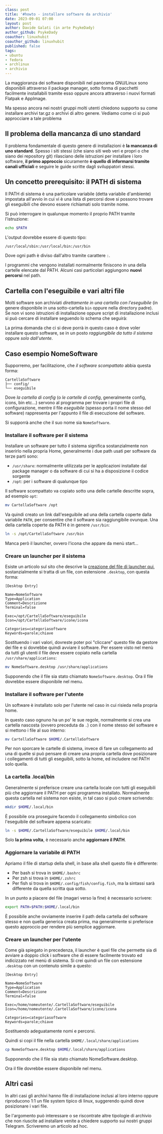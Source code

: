 ```yaml
---
class: post
title: '#howto - installare software da archivio'
date: 2023-09-01 07:00
layout: post
author: Davide Galati (in arte PsykeDady)
author_github: PsykeDady
coauthor: linuxhubit 
coauthor_github: linuxhubit
published: false
tags:
- ubuntu
- fedora
- archlinux
- archivio
---
```


La maggioranza dei software disponibili nel panorama GNU/Linux sono disponibili attraverso il package manager, sotto forma di pacchetti facilmente installabili tramite esso oppure ancora attraverso i nuovi formati Flatpak e AppImage.

Ma spesso ancora nei nostri gruppi molti utenti chiedono supporto su come installare archivi tar.gz o archivi di altro genere. Vediamo come ci si può approcciare a tale problema

## Il problema della mancanza di uno standard

Il problema fondamentale di questo genere di installazioni è **la mancanza di uno standard**. Spesso i siti stessi (che siano siti web veri e propri o che siano dei repository git) rilasciano delle istruzioni per installare i loro software, **il primo approccio** sicuramente **è quello di informarsi tramite canali ufficiali** e seguire le guide scritte dagli sviluppatori stessi.

## Un concetto prerequisito: il PATH di sistema

Il PATH di sistema è una particolare variabile (detta variabile d'ambiente) impostata all'avvio in cui vi è una lista di percorsi dove si possono trovare gli eseguibili che devono essere richiamati solo tramite nome.

Si può interrogare in qualunque momento il proprio PATH tramite l'istruzione:

```bash
echo $PATH
```

L'output dovrebbe essere di questo tipo: 

```bash
/usr/local/sbin:/usr/local/bin:/usr/bin
```

Dove ogni path è diviso dall'altro tramite carattere `:`.

I programmi che vengono installati normalmente finiscono in una della cartelle elencate dal PATH. Alcuni casi particolari aggiungono **nuovi percorsi** nel path.

## Cartella con l'eseguibile e vari altri file

Molti software son archiviati *direttamente in una cartella con l'eseguibile* (in genere disponibile in una sotto-cartella `bin` oppure nella directory padre). Se non vi sono istruzioni di installazione oppure script di installazione inclusi si può cercare di installare seguendo lo schema che seguirà:

La prima domanda che ci si deve porrà in questo caso è dove voler installare questo software, se in un posto *raggiungibile da tutto il sistema* oppure *solo dall'utente*.

## Caso esempio NomeSoftware

Supporremo, per facilitazione, che *il software scompattato* abbia questa forma:

```
CartellaSoftware
├── config/
└── eseguibile
```

Dove *la cartella di config* (o *le cartelle di config*, generalmente config, icons, bin etc...) servono al programma per trovare i propri file di configurazione, mentre il file *eseguibile* (spesso porta il nome stesso del software) rappresenta per l'appunto il file di esecuzione del software.

Si supporrà anche che il suo nome sia `NomeSoftware`.

### Installare il software per il sistema

Installare un software per tutto il sistema significa sostanzialmente non inserirlo nella propria Home, generalmente i due path usati per software da terze parti sono: 

- `/usr/share`: normalmente utilizzata per le applicazioni installate dal package manager o da software di cui si ha a disposizione il codice sorgente
- `/opt`: per i software di qualunque tipo

Il software scompattato va copiato sotto una delle cartelle descritte sopra, ad esempio `opt`: 

```bash
mv CartellaSoftware /opt
```

Va quindi creato un link dall'eseguibile ad una della cartella coperte dalla variabile `PATH`, per consentire che il software sia raggiungibile ovunque. Una della cartella coperte da PATH è in genere `/usr/bin`:

```bash
ln -s /opt/CartellaSoftware /usr/bin
```

Manca però il launcher, ovvero l'icona che appare da menù start...

### Creare un launcher per il sistema

Esiste un articolo sul sito che descrive la [creazione del file di launcher qui](https://linuxhub.it/articles/howto-desktop-entry/), sostanzialmente si tratta di un file, con estensione `.desktop`, con questa forma: 

```properties
[Desktop Entry]

Name=NomeSoftware
Type=Application
Comment=Descrizione
Terminal=false

Exec=/opt/CartellaSoftware/eseguibile
Icon=/opt/CartellaSoftware/icone/icona

Categories=categoriasoftware
Keywords=parole;chiave
```

Sostituendo i vari valori, dovreste poter poi "cliccare" questo file da gestore dei file e si dovrebbe quindi avviare il software. Per essere visto nel menù da  tutti gli utenti il file deve essere copiato nella cartella `/usr/share/applications`:

```bash
mv NomeSoftware.desktop /usr/share/applications
```

Supponendo che il file sia stato chiamato `NomeSoftware.desktop`.
Ora il file dovrebbe essere disponibile nel menu.

### Installare il software per l'utente

Un software è installato solo per l'utente nel caso in cui risieda nella propria home.

In questo caso ognuno ha un po' le sue regole, normalmente si crea una cartella nascosta (ovvero preceduta da `.`) con il nome  stesso del software e si mettono i file al suo interno:

```bash
mv CartellaSoftware $HOME/.CartellaSoftware
```

Per non sporcare le cartelle di sistema, invece di fare un collegamento ad una di quelle si può pensare di creare una propria cartella dove posizionare i collegamenti di tutti gli eseguibili, sotto la home, ed includere nel PATH solo quella.

### La cartella .local/bin

Generalmente si preferisce creare una cartella locale con tutti gli eseguibili più che aggiornare il PATH per ogni programma installato. Normalmente questa cartella nel sistema non esiste, in tal caso si può creare scrivendo:

```bash
mkdir $HOME/.local/bin
```

È possibile ora proseguire facendo il collegamento simbolico con l'eseguibile del software appena scaricato: 

```bash
ln -s $HOME/.CartellaSoftware/eseguibile $HOME/.local/bin
```

Solo **la prima volta**, è necessario anche **aggiornare il PATH**.

### Aggiornare la variabile di PATH

Apriamo il file di startup della shell, in base alla shell questo file è differente:

- Per bash si trova in `$HOME/.bashrc`
- Per zsh si trova in `$HOME/.zshrc`
- Per fish si trova in `$HOME/.config/fish/config.fish`, ma la sintassi sarà differente da quella scritta qua sotto.

In un punto a piacere del file (magari verso la fine) è necessario scrivere: 

```bash
export PATH=$PATH:$HOME/.local/bin
```

È possibile anche ovviamente inserire il path della cartella del software stesso e non quella generica creata prima, ma generalmente si preferisce questo approccio per rendere più semplice aggiornare.

### Creare un launcher per l'utente

Come già spiegato in precedenza, il launcher è quel file che permette sia di avviare a doppio click i software che di essere facilmente trovato ed indicizzato nel menù di sistema. Si crei quindi un file con estensione `.desktop` con un contenuto simile a questo: 

```properties
[Desktop Entry]

Name=NomeSoftware
Type=Application
Comment=Descrizione
Terminal=false

Exec=/home/nomeutente/.CartellaSoftware/eseguibile
Icon=/home/nomeutente/.CartellaSoftware/icone/icona

Categories=categoriasoftware
Keywords=parole;chiave
```

Sostituendo adeguatamente nomi e percorsi.

Quindi si copi il file nella cartella `$HOME/.local/share/applications`

```bash
cp NomeSoftware.desktop $HOME/.local/share/applications
```

Supponendo che il file sia stato chiamato NomeSoftware.desktop.

Ora il file dovrebbe essere disponibile nel menu.

## Altri casi

In altri casi gli archivi hanno file di installazione inclusi al loro interno oppure riproducono 1:1 un file system tipico di linux, suggerendo quindi dove posizionare i vari file.

Se l'argomento può interessare o se riscontrate altre tipologie di archivio che non riuscite ad installare venite a chiedere supporto sui nostri gruppi Telegram. Scriveremo un articolo ad hoc.
